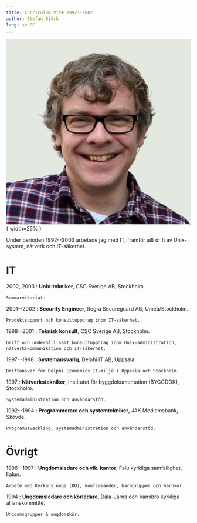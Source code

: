 ```yaml
---
title: Curriculum Vitæ 1992--2002
author: Stefan Björk
lang: sv-SE
...
```


![](images/photo.jpg){ width=25% }

Under perioden 1992--2003 arbetade jag med IT, framför allt drift av Unix-system, nätverk och IT-säkerhet.

# IT

2002, 2003
:   **Unix-tekniker**, CSC Sverige AB, Stockholm.

    Sommarvikariat.

2001--2002
:   **Security Engineer**, Itegra Secureguard AB, Umeå/Stockholm.

    Produktsupport och konsultuppdrag inom IT-säkerhet.

1998--2001
:   **Teknisk konsult**, CSC Sverige AB, Stockholm.

    Drift och underhåll samt konsultuppdrag inom Unix-administration, nätverkskommunikation och IT-säkerhet.

1997--1998
:   **Systemansvarig**, Delphi IT AB, Uppsala.

    Driftansvar för Delphi Economics IT-miljö i Uppsala och Stockholm.

1997
:   **Nätverkstekniker**, Institutet för byggdokumentation (BYGGDOK), Stockholm.

    Systemadministration och användarstöd.

1992--1994
:   **Programmerare och systemtekniker**, JAK Medlemsbank, Skövde.

    Programutveckling, systemadministration och användarstöd.

# Övrigt

1996--1997
:   **Ungdomsledare och vik. kantor**, Falu kyrkliga samfällighet, Falun.

    Arbete med Kyrkans unga (KU), konfirmander, barngrupper och barnkör.

1994
:   **Ungdomsledare och körledare**, Dala-Järna och Vansbro kyrkliga allianskommitté.

    Ungdomsgrupper & ungdomskör.

